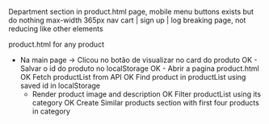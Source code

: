 Department section in product.html page, mobile menu buttons exists but do nothing
max-width 365px nav cart | sign up | log breaking page, not reducing like other elements

product.html for any product

- Na main page -> Clicou no botão de visualizar no card do produto
  OK - Salvar o id do produto no localStorage
  OK - Abrir a pagina product.html
  OK Fetch productList from API
  OK Find product in productList using saved id in localStorage
  - Render product image and description
    OK Filter productList using its category
    OK Create Similar products section with first four products in category
